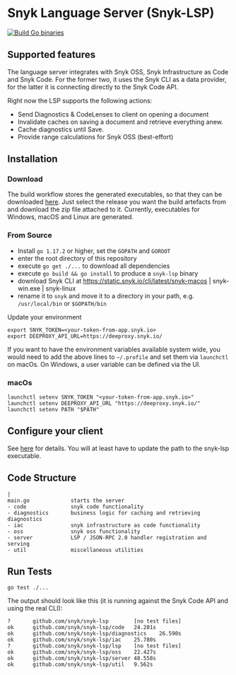 # Snyk Language Server (Snyk-LSP)
[![Build Go binaries](https://github.com/snyk/snyk-lsp/actions/workflows/workflow.yaml/badge.svg)](https://github.com/snyk/snyk-lsp/actions/workflows/workflow.yaml)

## Supported features
The language server integrates with Snyk OSS, Snyk Infrastructure as Code and Snyk Code. For the former two, 
it uses the Snyk CLI as a data provider, for the latter it is connecting directly to the Snyk Code API.

Right now the LSP supports the following actions:

- Send Diagnostics & CodeLenses to client on opening a document
- Invalidate caches on saving a document and retrieve everything anew.
- Cache diagnostics until Save.
- Provide range calculations for Snyk OSS (best-effort)

## Installation

### Download
The build workflow stores the generated executables, so that they can be
downloaded [here](https://github.com/snyk/snyk-lsp/releases/tag/latest). Just select the release you want the build
artefacts from and download the zip file attached to it. Currently, executables for Windows, macOS and Linux are
generated.

### From Source

- Install `go 1.17.2` or higher, set the `GOPATH` and `GOROOT`
- enter the root directory of this repository
- execute `go get ./...` to download all dependencies
- execute `go build && go install` to produce a `snyk-lsp` binary
- download Snyk CLI at https://static.snyk.io/cli/latest/snyk-macos | snyk-win.exe | snyk-linux 
- rename it to `snyk` and move it to a directory in your path, e.g. `/usr/local/bin` or `$GOPATH/bin` 

Update your environment

```
export SNYK_TOKEN=<your-token-from-app.snyk.io>
export DEEPROXY_API_URL=https://deeproxy.snyk.io/
```
If you want to have the environment variables available system wide, you would need to 
add the above lines to `~/.profile` and set them via `launchctl` on macOs. On Windows, 
a user variable can be defined via the UI.

### macOs
```
launchctl setenv SNYK_TOKEN "<your-token-from-app.snyk.io>"
launchctl setenv DEEPROXY_API_URL "https://deeproxy.snyk.io/"
launchctl setenv PATH "$PATH"
```

## Configure your client
See [here](https://docs.google.com/document/d/1nUAt4ckza1y1PEE3p4BUsnlmQkE4ltuYURJkYeusYpA/) for details.
You will at least have to update the path to the snyk-lsp executable. 

## Code Structure
```
|
main.go             starts the server
- code              snyk code functionality
- diagnostics       business logic for caching and retrieving diagnostics
- iac               snyk infrastructure as code functionality
- oss               snyk oss functionality
- server            LSP / JSON-RPC 2.0 handler registration and serving
- util              miscellaneous utilities
```

## Run Tests
```go test ./...```

The output should look like this (it is running against the Snyk Code API and using the real CLI):
```
?       github.com/snyk/snyk-lsp        [no test files]
ok      github.com/snyk/snyk-lsp/code   24.201s
ok      github.com/snyk/snyk-lsp/diagnostics    26.590s
ok      github.com/snyk/snyk-lsp/iac    25.780s
?       github.com/snyk/snyk-lsp/lsp    [no test files]
ok      github.com/snyk/snyk-lsp/oss    22.427s
ok      github.com/snyk/snyk-lsp/server 48.558s
ok      github.com/snyk/snyk-lsp/util   9.562s
```

